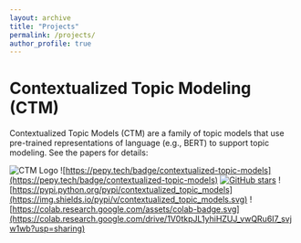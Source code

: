 ```yaml
---
layout: archive
title: "Projects"
permalink: /projects/
author_profile: true
---
```


# Contextualized Topic Modeling (CTM)

Contextualized Topic Models (CTM) are a family of topic models that use pre-trained representations of language (e.g., BERT) to support topic modeling. See the papers for details:

![CTM Logo](https://raw.githubusercontent.com/MilaNLProc/contextualized-topic-models/master/img/logo.png)
![https://pepy.tech/badge/contextualized-topic-models](https://pepy.tech/badge/contextualized-topic-models)
[![GitHub stars](https://img.shields.io/github/stars/MilaNLProc/contextualized-topic-models?style=social&label=Star&maxAge=2592000)](https://GitHub.com/MilaNLProc/contextualized-topic-models/stargazers/)
![https://pypi.python.org/pypi/contextualized_topic_models](https://img.shields.io/pypi/v/contextualized_topic_models.svg)
![https://colab.research.google.com/assets/colab-badge.svg](https://colab.research.google.com/drive/1V0tkpJL1yhiHZUJ_vwQRu6I7_svjw1wb?usp=sharing)


